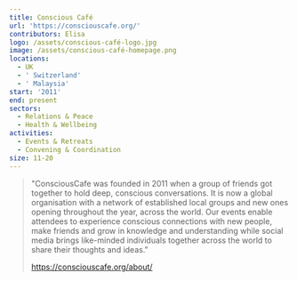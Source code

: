 ```yaml
---
title: Conscious Café
url: 'https://consciouscafe.org/'
contributors: Elisa
logo: /assets/conscious-café-logo.jpg
image: /assets/conscious-café-homepage.png
locations:
  - UK
  - ' Switzerland'
  - ' Malaysia'
start: '2011'
end: present
sectors:
  - Relations & Peace
  - Health & Wellbeing
activities:
  - Events & Retreats
  - Convening & Coordination
size: 11-20
---
```

> "ConsciousCafe was founded in 2011 when a group of friends got together to hold deep, conscious conversations.
> It is now a global organisation with a network of established local groups and new ones opening throughout the year, across the world. Our events enable attendees to experience conscious connections with new people, make friends and grow in knowledge and understanding while social media brings like-minded individuals together across the world to share their thoughts and ideas."
> 
> https://consciouscafe.org/about/
